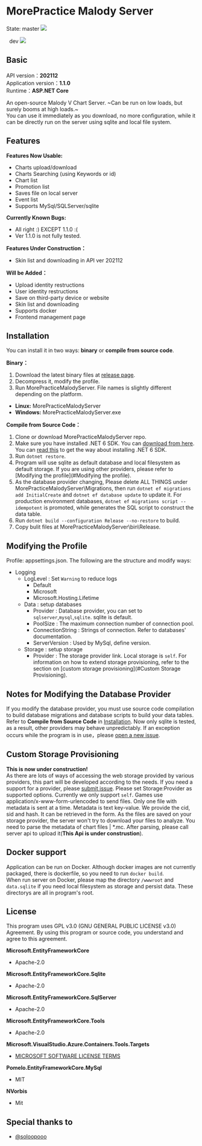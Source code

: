 # MorePractice Malody Server

<p>
State:
master
<a href="https://github.com/RhythmCodec/MorePracticeMalodyServer/actions/workflows/build.yml?query=branch%3Amaster">
<img src="https://github.com/RhythmCodec/MorePracticeMalodyServer/actions/workflows/build.yml/badge.svg?branch=master">
</a>

&nbsp; dev
<a href="https://github.com/RhythmCodec/MorePracticeMalodyServer/actions/workflows/build.yml?query=branch%3Adev">
<img src="https://github.com/RhythmCodec/MorePracticeMalodyServer/actions/workflows/build.yml/badge.svg?branch=dev">
</a>

</p>

## Basic

API version：**202112**  
Application version：**1.1.0**  
Runtime：**ASP.NET Core**

An open-source Malody V Chart Server. ~Can be run on low loads, but surely booms at high loads.~  
You can use it immediately as you download, no more configuration, while it can be directly run on the server using sqlite and local file system.

## Features

**Features Now Usable:**  
* Charts upload/download
* Charts Searching (using Keywords or id) 
* Chart list
* Promotion list
* Saves file on local server  
* Event list
* Supports MySql/SQLServer/sqlite

**Currently Known Bugs:**
* All right :) EXCEPT 1.1.0 :(
* Ver 1.1.0 is not fully tested.


**Features Under Construction：**
* Skin list and downloading in API ver 202112

**Will be Added：**
* Upload identity restructions
* User identity restructions
* Save on third-party device or website
* Skin list and downloading
* Supports docker
* Frontend management page

## Installation

You can install it in two ways: **binary** or **compile from source code**.

**Binary：**  
1. Download the latest binary files at [release page](https://github.com/RhythmCodec/MorePracticeMalodyServer/releases).
2. Decompress it, modify the profile.
3. Run MorePracticeMalodyServer. File names is slightly different depending on the platform.
  - **Linux:** MorePracticeMalodyServer
  - **Windows:** MorePracticeMalodyServer.exe
 
**Compile from Source Code：**  
1. Clone or download MorePracticeMalodyServer repo.
2. Make sure you have installed .NET 6 SDK. You can [download from here](https://dotnet.microsoft.com/download/dotnet/6.0). You can [read this](https://docs.microsoft.com/en-us/dotnet/core/install/) to get the way about installing .NET 6 SDK.
3. Run `dotnet restore`.
4. Program will use sqlite as default database and local filesystem as default storage. If you are using other providers, please refer to [Modifying the profile](#Modifying the profile).
5. As the database provider changing, Please delete ALL THINGS under MorePracticeMalodyServer\Migrations, then run `dotnet ef migrations add InitialCreate` and `dotnet ef database update` to update it. For production environment databases, `dotnet ef migrations script --idempotent` is promoted, while generates the SQL script to construct the data table.
6. Run `dotnet build --configuration Release --no-restore` to build.
7. Copy bulit files at MorePracticeMalodyServer\bin\Release. 

## Modifying the Profile

Profile: appsettings.json. The following are the structure and modify ways:
* Logging
  * LogLevel : Set `Warning` to reduce logs
    * Default
    * Microsoft
    * Microsoft.Hosting.Lifetime
  * Data : setup databases
    * Provider : Database provider, you can set to `sqlserver`,`mysql`,`sqlite`. sqlite is default.
    * PoolSize : The maximum connection number of connection pool.
    * ConnectionString : Strings of connection. Refer to databases' documentation.
    * ServerVersion : Used by MySql, define version.
  * Storage : setup storage
    * Provider : The storage provider link. Local storage is `self`. For information on how to extend storage provisioning, refer to the section on [custom storage provisioning](#Custom Storage Provisioning).

## Notes for Modifying the Database Provider

If you modify the database provider, you must use source code compilation to build database migrations and database scripts to build your data tables.  
Refer to **Compile from Source Code** in [Installation](#Installation).
Now only sqlite is tested, as a result, other providers may behave unpredictably. If an exception occurs while the program is in use，please [open a new issue](https://github.com/RhythmCodec/MorePracticeMalodyServer/issues/new/choose).

## Custom Storage Provisioning

**This is now under construction!**  
As there are lots of ways of accessing the web storage provided by various providers, this part will be developed according to the needs. If you need a support for a provider, please [submit issue](https://github.com/RhythmCodec/MorePracticeMalodyServer/issues/new/choose).
Please set Storage:Provider as supported options. Currently we only support `self`.
Games use application/x-www-form-urlencoded to send files. Only one file with metadata is sent at a time.
Metadata is text key-value. We provide the cid, sid and hash. It can be retrieved in the form.
As the files are saved on your storage provider, the server won't try to download your files to analyze. You need to parse the metadata of chart files | *.mc.
After parsing, please call server api to upload it(**This Api is under construstion**).

## Docker support

Application can be run on Docker. Although docker images are not currently packaged, there is dockerfile, so you need to run `docker build`.  
When run server on Docker, please map the directory `/wwwroot` and `data.sqlite` if you need local filesystem as storage and persist data. These directorys are all in program's root.

## License

This program uses GPL v3.0 (GNU GENERAL PUBLIC LICENSE v3.0) Agreement. By using this program or source code, you understand and agree to this agreement.

**Microsoft.EntityFrameworkCore**
* Apache-2.0

**Microsoft.EntityFrameworkCore.Sqlite**
* Apache-2.0

**Microsoft.EntityFrameworkCore.SqlServer**
* Apache-2.0

**Microsoft.EntityFrameworkCore.Tools**
* Apache-2.0

**Microsoft.VisualStudio.Azure.Containers.Tools.Targets**
* [MICROSOFT SOFTWARE LICENSE TERMS](https://www.nuget.org/packages/Microsoft.VisualStudio.Azure.Containers.Tools.Targets/1.11.1/license)

**Pomelo.EntityFrameworkCore.MySql**
* MIT

**NVorbis**
* Mit

## Special thanks to
* [@soloopooo](https://github.com/soloopooo)
